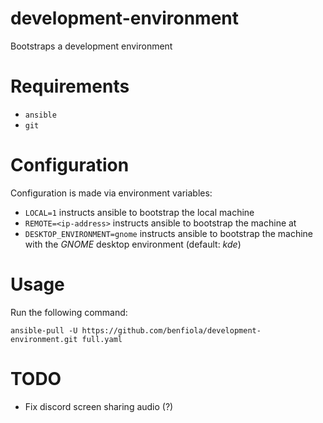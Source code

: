 # development-environment

Bootstraps a development environment

# Requirements

* `ansible`
* `git`

# Configuration

Configuration is made via environment variables:

* `LOCAL=1` instructs ansible to bootstrap the local machine
* `REMOTE=<ip-address>` instructs ansible to bootstrap the machine at _<ip-address>_
* `DESKTOP_ENVIRONMENT=gnome` instructs ansible to bootstrap the machine with the _GNOME_ desktop environment (default: _kde_)

# Usage

Run the following command:

```shell
ansible-pull -U https://github.com/benfiola/development-environment.git full.yaml
```

# TODO
* Fix discord screen sharing audio (?)
